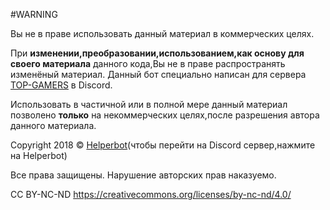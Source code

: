 #WARNING

Вы не в праве использовать данный материал в коммерческих целях.

При **изменении,преобразовании,использованием,как основу для своего материала** данного кода,Вы не в праве распространять изменёный материал. Данный бот специально написан для сервера [TOP-GAMERS](https://discord.io/TOPGAMERS) в Discord.


Использовать в частичной или в полной мере данный материал позволено **только** на некоммерческих целях,после разрешения автора данного материала.

Copyright 2018 © [Helperbot](https://discord.io/TOPGAMERS)(чтобы перейти на Discord сервер,нажмите на Helperbot)

Все права защищены.
Нарушение авторских прав наказуемо.

CC BY-NC-ND
https://creativecommons.org/licenses/by-nc-nd/4.0/
